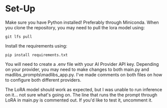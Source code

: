 # Set-Up
Make sure you have Python installed! Preferably through Miniconda. 
When you clone the repository, you may need to pull the lora model using:

```git lfs pull```

Install the requirements using:

```pip install requirements.txt```

You will need to create a .env file with your AI Provider API key. Depending on your provider, you may need to make changes to both main.py and madlibs_prompts\madlibs_app.py. I've made comments on both files on how to configure both different providers.

The LoRA model should work as expected, but I was unable to run inference on it... not sure what's going on. The line that runs the the prompt through LoRA in main.py is commented out. If you'd like to test it, uncomment it. 
